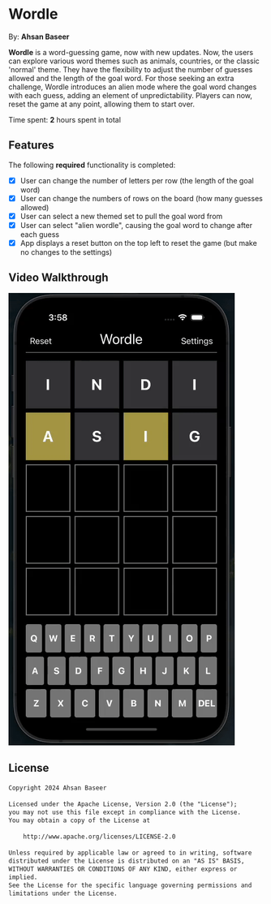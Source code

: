 # Wordle 

By: **Ahsan Baseer**

**Wordle** is a word-guessing game, now with new updates. Now, the users can explore various word themes such as animals, countries, or the classic 'normal' theme. They have the flexibility to adjust the number of guesses allowed and the length of the goal word. For those seeking an extra challenge, Wordle introduces an alien mode where the goal word changes with each guess, adding an element of unpredictability. Players can now, reset the game at any point, allowing them to start over.

Time spent: **2** hours spent in total

## Features

The following **required** functionality is completed:

- [X] User can change the number of letters per row (the length of the goal word)
- [X] User can change the numbers of rows on the board (how many guesses allowed)
- [X] User can select a new themed set to pull the goal word from
- [X] User can select "alien wordle", causing the goal word to change after each guess
- [X] App displays a reset button on the top left to reset the game (but make no changes to the settings)

## Video Walkthrough

<img src="wordle2.gif" width="446" height="892">

## License

    Copyright 2024 Ahsan Baseer

    Licensed under the Apache License, Version 2.0 (the "License");
    you may not use this file except in compliance with the License.
    You may obtain a copy of the License at

        http://www.apache.org/licenses/LICENSE-2.0

    Unless required by applicable law or agreed to in writing, software
    distributed under the License is distributed on an "AS IS" BASIS,
    WITHOUT WARRANTIES OR CONDITIONS OF ANY KIND, either express or implied.
    See the License for the specific language governing permissions and
    limitations under the License.
